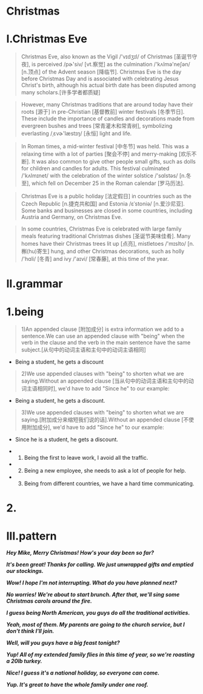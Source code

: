 # Christmas
# I.Christmas Eve
> Christmas Eve, also known as the Vigil /'vɪdʒɪl/ of Christmas [圣诞节守夜], is perceived /pɚ'siv/ [vt.察觉] as the culmination /'kʌlmə'neʃən/ [n.顶点] of the Advent season [降临节]. Christmas Eve is the day before Christmas Day and is associated with celebrating Jesus Christ's birth, although his actual birth date has been disputed among many scholars.[许多学者都质疑]

> However, many Christmas traditions that are around today have their roots [源于] in pre-Christian [基督教前] winter festivals [冬季节日]. These include the importance of candles and decorations made from evergreen bushes and trees [常青灌木和常青树], symbolizing everlasting /ˌɛvɚ'læstɪŋ/ [永恒] light and life.

> In Roman times, a mid-winter festival [中冬节] was held. This was a relaxing time with a lot of parties [聚会不停] and merry-making [欢乐不断]. It was also common to give other people small gifts, such as dolls for children and candles for adults. This festival culminated /'kʌlmɪnet/ with the celebration of the winter solstice /'sɑlstəs/ [n.冬至], which fell on December 25 in the Roman calendar [罗马历法].

> Christmas Eve is a public holiday [法定假日] in countries such as the Czech Republic [n.捷克共和国] and Estonia /ɛˈstoniə/ [n.爱沙尼亚]. Some banks and businesses are closed in some countries, including Austria and Germany, on Christmas Eve.

> In some countries, Christmas Eve is celebrated with large family meals featuring traditional Christmas dishes [圣诞节美味佳肴]. Many homes have their Christmas trees lit up [点亮], mistletoes /'mɪslto/ [n.槲(hu)寄生] hung, and other Christmas decorations, such as holly /'hɑli/ [冬青] and ivy /'aɪvi/ [常春藤], at this time of the year.

# II.grammar
# 1.being
> 1)An appended clause [附加成分] is extra information we add to a sentence.We can use an appended clause with "being" when the verb in the clause and the verb in the main sentence have the same subject.[从句中的动词主语和主句中的动词主语相同]

- Being a student, he gets a discount

> 2)We use appended clauses with "being" to shorten what we are saying.Without an appended clause [当从句中的动词主语和主句中的动词主语相同时], we'd have to add "Since he" to our example:

- Being a student, he gets a discount.

> 3)We use appended clauses with "being" to shorten what we are saying.[附加成分来缩短我们说的话].Without an appended clause [不使用附加成分], we'd have to add "Since he" to our example:

- Since he is a student, he gets a discount.

- 1. Being the first to leave work, I avoid all the traffic.

- 2. Being a new employee, she needs to ask a lot of people for help.

- 3. Being from different countries, we have a hard time communicating.

# 2.














# III.pattern
***Hey Mike, Merry Christmas! How's your day been so far?***

***It's been great! Thanks for calling. We just unwrapped gifts and emptied our stockings.***

***Wow! I hope I'm not interrupting. What do you have planned next?***

***No worries! We're about to start brunch. After that, we'll sing some Christmas carols around the fire.***

***I guess being North American, you guys do all the traditional activities.***

***Yeah, most of them. My parents are going to the church service, but I don't think I'll join.***

***Well, will you guys have a big feast tonight?***

***Yup! All of my extended family flies in this time of year, so we're roasting a 20lb turkey.***

***Nice! I guess it's a national holiday, so everyone can come.***

***Yup. It's great to have the whole family under one roof.***










